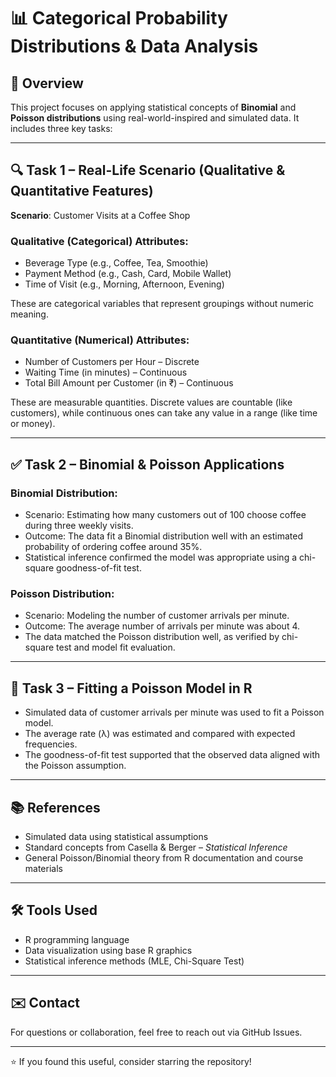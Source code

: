 # 📊 Categorical Probability Distributions & Data Analysis

## 📁 Overview

This project focuses on applying statistical concepts of **Binomial** and **Poisson distributions** using real-world-inspired and simulated data. It includes three key tasks:

---

## 🔍 Task 1 – Real-Life Scenario (Qualitative & Quantitative Features)

**Scenario**: Customer Visits at a Coffee Shop

### Qualitative (Categorical) Attributes:
- Beverage Type (e.g., Coffee, Tea, Smoothie)
- Payment Method (e.g., Cash, Card, Mobile Wallet)
- Time of Visit (e.g., Morning, Afternoon, Evening)

These are categorical variables that represent groupings without numeric meaning.

### Quantitative (Numerical) Attributes:
- Number of Customers per Hour – Discrete
- Waiting Time (in minutes) – Continuous
- Total Bill Amount per Customer (in ₹) – Continuous

These are measurable quantities. Discrete values are countable (like customers), while continuous ones can take any value in a range (like time or money).

---

## ✅ Task 2 – Binomial & Poisson Applications

### Binomial Distribution:
- Scenario: Estimating how many customers out of 100 choose coffee during three weekly visits.
- Outcome: The data fit a Binomial distribution well with an estimated probability of ordering coffee around 35%.
- Statistical inference confirmed the model was appropriate using a chi-square goodness-of-fit test.

### Poisson Distribution:
- Scenario: Modeling the number of customer arrivals per minute.
- Outcome: The average number of arrivals per minute was about 4.
- The data matched the Poisson distribution well, as verified by chi-square test and model fit evaluation.

---

## 📌 Task 3 – Fitting a Poisson Model in R

- Simulated data of customer arrivals per minute was used to fit a Poisson model.
- The average rate (λ) was estimated and compared with expected frequencies.
- The goodness-of-fit test supported that the observed data aligned with the Poisson assumption.

---

## 📚 References

- Simulated data using statistical assumptions
- Standard concepts from Casella & Berger – *Statistical Inference*
- General Poisson/Binomial theory from R documentation and course materials

---

## 🛠 Tools Used

- R programming language
- Data visualization using base R graphics
- Statistical inference methods (MLE, Chi-Square Test)

---

## ✉️ Contact

For questions or collaboration, feel free to reach out via GitHub Issues.

---

⭐ If you found this useful, consider starring the repository!

